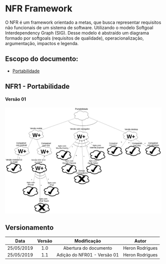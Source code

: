 # NFR Framework

O NFR é um framework orientado a metas, que busca representar requisitos não funcionais de um sistema de software. Utilizando o modelo Softgoal Interdependency Graph (SIG). Desse modelo é abstraído um diagrama formado por softgoals (requisitos de qualidade), operacionalização, argumentação, impactos e legenda.

## Escopo do documento:
* [Portabilidade](#nfr1-portabilidade)

## NFR1 - Portabilidade
#### Versão 01

![NFR01](../img/Modelagem/nfr_portabilidade.jpg)

## Versionamento

| Data | Versão | Modificação | Autor |
|  :------: | :------: | :------: | :------: |
| 25/05/2019 | 1.0 | Abertura do documento | Heron Rodrigues |
| 25/05/2019 | 1.1 | Adição do NFR01 - Versão 01 | Heron Rodrigues |
